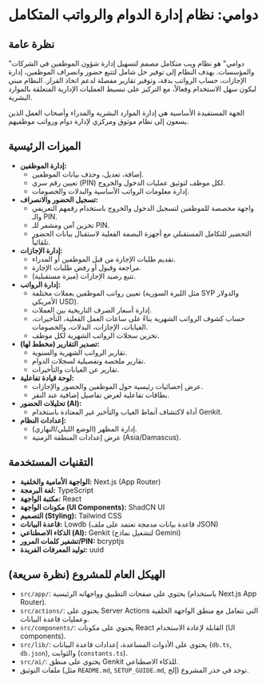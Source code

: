 
# دوامي: نظام إدارة الدوام والرواتب المتكامل

## نظرة عامة

"دوامي" هو نظام ويب متكامل مصمم لتسهيل إدارة شؤون الموظفين في الشركات والمؤسسات. يهدف النظام إلى توفير حل شامل لتتبع حضور وانصراف الموظفين، إدارة الإجازات، حساب الرواتب بدقة، وتوفير تقارير مفصلة لدعم اتخاذ القرار. النظام مبني ليكون سهل الاستخدام وفعالاً، مع التركيز على تبسيط العمليات الإدارية المتعلقة بالموارد البشرية.

الجهة المستفيدة الأساسية هي إدارة الموارد البشرية والمدراء وأصحاب العمل الذين يسعون إلى نظام موثوق ومركزي لإدارة دوام ورواتب موظفيهم.

## الميزات الرئيسية

*   **إدارة الموظفين:**
    *   إضافة، تعديل، وحذف بيانات الموظفين.
    *   تعيين رقم سري (PIN) لكل موظف لتوثيق عمليات الدخول والخروج.
    *   إدارة معلومات الرواتب الأساسية والبدلات والخصومات.
*   **تسجيل الحضور والانصراف:**
    *   واجهة مخصصة للموظفين لتسجيل الدخول والخروج باستخدام رقمهم التعريفي والـ PIN.
    *   تخزين آمن ومشفر للـ PIN.
    *   التحضير للتكامل المستقبلي مع أجهزة البصمة الفعلية لاستقبال بيانات الحضور تلقائياً.
*   **إدارة الإجازات:**
    *   تقديم طلبات الإجازة من قبل الموظفين أو المدراء.
    *   مراجعة وقبول أو رفض طلبات الإجازة.
    *   تتبع رصيد الإجازات (ميزة مستقبلية).
*   **إدارة الرواتب:**
    *   تعيين رواتب الموظفين بعملات مختلفة (مثل الليرة السورية SYP والدولار الأمريكي USD).
    *   إدارة أسعار الصرف التاريخية بين العملات.
    *   حساب كشوف الرواتب الشهرية بناءً على ساعات العمل الفعلية، التأخيرات، الغيابات، الإجازات، البدلات، والخصومات.
    *   تخزين سجلات الرواتب الشهرية لكل موظف.
*   **تصدير التقارير (مخطط لها):**
    *   تقارير الرواتب الشهرية والسنوية.
    *   تقارير ملخصة وتفصيلية لسجلات الدوام.
    *   تقارير عن الغيابات والتأخيرات.
*   **لوحة قيادة تفاعلية:**
    *   عرض إحصائيات رئيسية حول الموظفين والحضور والإجازات.
    *   بطاقات تفاعلية لعرض تفاصيل إضافية عند النقر.
*   **تحليلات الحضور (AI):**
    *   أداة لاكتشاف أنماط الغياب والتأخير غير المعتادة باستخدام Genkit.
*   **إعدادات النظام:**
    *   إدارة المظهر (الوضع الليلي/النهاري).
    *   عرض إعدادات المنطقة الزمنية (Asia/Damascus).

## التقنيات المستخدمة

*   **الواجهة الأمامية والخلفية:** Next.js (App Router)
*   **لغة البرمجة:** TypeScript
*   **مكتبة الواجهة:** React
*   **مكونات الواجهة (UI Components):** ShadCN UI
*   **التصميم (Styling):** Tailwind CSS
*   **قاعدة البيانات:** Lowdb (قاعدة بيانات مدمجة تعتمد على ملف JSON)
*   **الذكاء الاصطناعي (AI):** Genkit (لتشغيل نماذج Gemini)
*   **تشفير كلمات المرور/PIN:** bcryptjs
*   **توليد المعرفات الفريدة:** uuid

## الهيكل العام للمشروع (نظرة سريعة)

*   `src/app/`: يحتوي على صفحات التطبيق وواجهاته الرئيسية (باستخدام Next.js App Router).
*   `src/actions/`: يحتوي على Server Actions التي تتعامل مع منطق الواجهة الخلفية وعمليات قاعدة البيانات.
*   `src/components/`: يحتوي على مكونات React القابلة لإعادة الاستخدام (UI components).
*   `src/lib/`: يحتوي على الأدوات المساعدة، إعدادات قاعدة البيانات (`db.ts`, `db.json`), والثوابت (`constants.ts`).
*   `src/ai/`: يحتوي على منطق Genkit للذكاء الاصطناعي.
*   ملفات التوثيق (مثل `README.md`, `SETUP_GUIDE.md`, إلخ) توجد في جذر المشروع.
